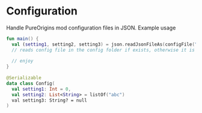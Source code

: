 # Configuration

Handle PureOrigins mod configuration files in JSON. Example usage
```kotlin
fun main() {
  val (setting1, setting2, setting3) = json.readJsonFileAs(configFile("settings.json"), Config())
  // reads config file in the config folder if exists, otherwise it is created
 
  // enjoy
}
 
@Serializable
data class Config(
  val setting1: Int = 0,
  val setting2: List<String> = listOf("abc")
  val setting3: String? = null
)
```
